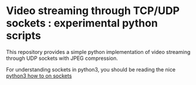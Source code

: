 # Video streaming through TCP/UDP sockets : experimental python scripts

This repository provides a simple python implementation of video streaming through UDP sockets with JPEG compression.

For understanding sockets in python3, you should be reading the nice [python3 how to on sockets](https://docs.python.org/3/howto/sockets.html)

